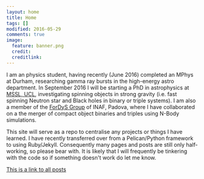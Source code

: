 ```yaml
---
layout: home
title: Home
tags: []
modified: 2016-05-29
comments: true
image:
  feature: banner.png
  credit:
  creditlink:
---
```


I am an physics student, having recently (June 2016) completed an MPhys at Durham, researching gamma ray bursts in the high-energy astro department. In September 2016 I will be starting a PhD in astrophysics at [MSSL, UCL](https://www.ucl.ac.uk/mssl/astro), investigating spinning objects in strong gravity (i.e. fast spinning Neutron star and Black holes in binary or triple systems). I am also a member of the [ForDyS Group](http://web.pd.astro.it/mapelli/group.html) of INAF, Padova, where I have collaborated on a the merger of compact object binaries and triples using N-Body simulations.

<p>This site will serve as a repo to centralise any projects or things I have learned. I have recently transferred over from a Pelican/Python framework to using Ruby/Jekyll. Consequently many pages and posts are still only half-working, so please bear with. It is likely that I will frequently be tinkering with the code so if something doesn't work do let me know.</p>

[This is a link to all posts](http://tomkimpson.com/posts/)

